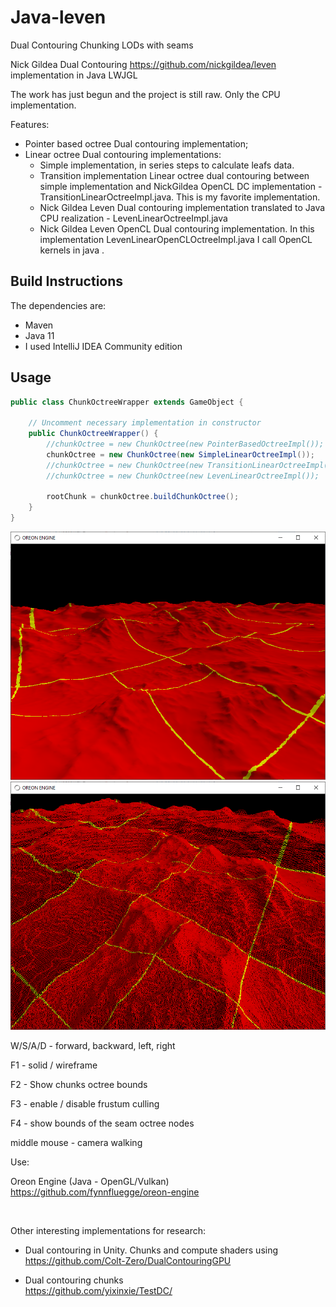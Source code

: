 # Java-leven

Dual Contouring Chunking LODs with seams

Nick Gildea Dual Contouring https://github.com/nickgildea/leven implementation in Java LWJGL

The work has just begun and the project is still raw. Only the CPU implementation.

Features:
- Pointer based octree Dual contouring implementation;
- Linear octree Dual contouring implementations: <br>
  - Simple implementation, in series steps to calculate leafs data.
  - Transition implementation Linear octree dual contouring between simple implementation and NickGildea OpenCL DC implementation - TransitionLinearOctreeImpl.java. This is my favorite implementation.
  - Nick Gildea Leven Dual contouring implementation translated to Java CPU realization - LevenLinearOctreeImpl.java
  - Nick Gildea Leven OpenCL Dual contouring implementation. In this implementation LevenLinearOpenCLOctreeImpl.java I call OpenCL kernels in java .

## Build Instructions
The dependencies are:
  * Maven
  * Java 11
  * I used IntelliJ IDEA Community edition
 

## Usage

```java
public class ChunkOctreeWrapper extends GameObject {
 
    // Uncomment necessary implementation in constructor
    public ChunkOctreeWrapper() {
        //chunkOctree = new ChunkOctree(new PointerBasedOctreeImpl());
        chunkOctree = new ChunkOctree(new SimpleLinearOctreeImpl());
        //chunkOctree = new ChunkOctree(new TransitionLinearOctreeImpl());
        //chunkOctree = new ChunkOctree(new LevenLinearOctreeImpl());

        rootChunk = chunkOctree.buildChunkOctree();
    }
}
```

<img src="res/logo/screens/screen-01.png" width="800" />
<img src="res/logo/screens/screen-02.png" width="800" />

W/S/A/D - forward, backward, left, right

F1 - solid / wireframe

F2 - Show chunks octree bounds

F3 - enable / disable frustum culling

F4 - show bounds of the seam octree nodes 

middle mouse - camera walking

Use:

Oreon Engine (Java - OpenGL/Vulkan) https://github.com/fynnfluegge/oreon-engine

<br>

Other interesting implementations for research:

- Dual contouring in Unity. Chunks and compute shaders using<br>
https://github.com/Colt-Zero/DualContouringGPU

- Dual contouring chunks<br>
https://github.com/yixinxie/TestDC/